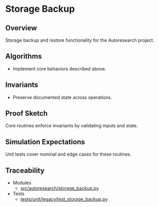 # Storage Backup

## Overview

Storage backup and restore functionality for the Autoresearch project.

## Algorithms

- Implement core behaviors described above.

## Invariants

- Preserve documented state across operations.

## Proof Sketch

Core routines enforce invariants by validating inputs and state.

## Simulation Expectations

Unit tests cover nominal and edge cases for these routines.

## Traceability


- Modules
  - [src/autoresearch/storage_backup.py][m1]
- Tests
  - [tests/unit/legacy/test_storage_backup.py][t1]

[m1]: ../../src/autoresearch/storage_backup.py
[t1]: ../../tests/unit/legacy/test_storage_backup.py
